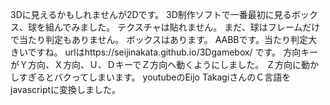 3Dに見えるかもしれませんが2Dです。
3D制作ソフトで一番最初に見るボックス、球を組んでみました。
テクスチャは貼れません。
まだ、球はフレームだけで当たり判定もありません。
ボックスはあります。
AABBです。当たり判定大きいですね。
urlはhttps://seijinakata.github.io/3Dgamebox/
です。
方向キーがＹ方向、Ｘ方向、Ｕ、ＤキーでＺ方向へ動くようにしました。
Ｚ方向に動かしすぎるとバクってしまいます。
youtubeのEijo TakagiさんのＣ言語をjavascriptに変換しました。
